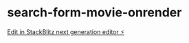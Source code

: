 # search-form-movie-onrender

[Edit in StackBlitz next generation editor ⚡️](https://stackblitz.com/~/github.com/alfathmuqoddas/search-form-movie-onrender)
